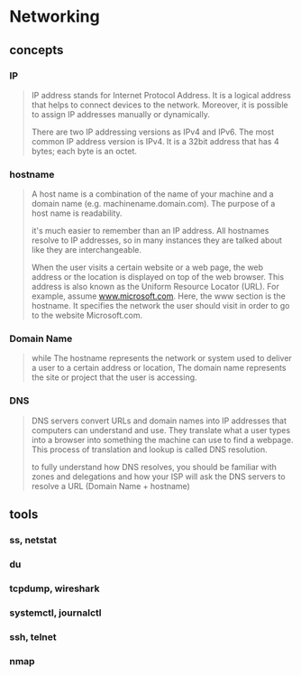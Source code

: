 # Networking

## concepts

### IP

> IP address stands for Internet Protocol Address. It is a logical address that helps to connect devices to the network. Moreover, it is possible to assign IP addresses manually or dynamically.
>
> There are two IP addressing versions as IPv4 and IPv6. The most common IP address version is IPv4. It is a 32bit address that has 4 bytes; each byte is an octet.

### hostname

> A host name is a combination of the name of your machine and a domain name (e.g. machinename.domain.com). The purpose of a host name is readability.
>
> it's much easier to remember than an IP address. All hostnames resolve to IP addresses, so in many instances they are talked about like they are interchangeable.
>
> When the user visits a certain website or a web page, the web address or the location is displayed on top of the web browser.  This address is also known as the Uniform Resource Locator (URL). For example, assume www.microsoft.com. Here, the www section is the hostname. It specifies the network the user should visit in order to go to the website Microsoft.com.

### Domain Name

> while The hostname represents the network or system used to deliver a user to a certain address or location, The domain name represents the site or project that the user is accessing.

### DNS

> DNS servers convert URLs and domain names into IP addresses that computers can understand and use. They translate what a user types into a browser into something the machine can use to find a webpage. This process of translation and lookup is called DNS resolution.
>
> to fully understand how DNS resolves, you should be familiar with zones and delegations and how your ISP will ask the DNS servers to resolve a URL (Domain Name + hostname)

## tools

### ss, netstat

### du

### tcpdump, wireshark

### systemctl, journalctl

### ssh, telnet

### nmap
